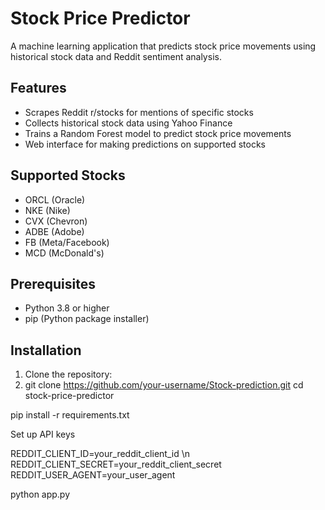 # Stock Price Predictor

A machine learning application that predicts stock price movements using historical stock data and Reddit sentiment analysis.

## Features
- Scrapes Reddit r/stocks for mentions of specific stocks
- Collects historical stock data using Yahoo Finance
- Trains a Random Forest model to predict stock price movements
- Web interface for making predictions on supported stocks

## Supported Stocks
- ORCL (Oracle)
- NKE (Nike)
- CVX (Chevron)
- ADBE (Adobe)
- FB (Meta/Facebook)
- MCD (McDonald's)

## Prerequisites
- Python 3.8 or higher
- pip (Python package installer)

## Installation

1. Clone the repository:
2. git clone https://github.com/your-username/Stock-prediction.git
cd stock-price-predictor

pip install -r requirements.txt

Set up API keys

REDDIT_CLIENT_ID=your_reddit_client_id \n
REDDIT_CLIENT_SECRET=your_reddit_client_secret
REDDIT_USER_AGENT=your_user_agent

python app.py



